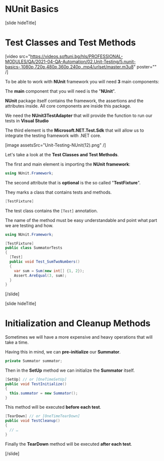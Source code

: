# NUnit Basics

[slide hideTitle]

# Test Classes and Test Methods


[video src="https://videos.softuni.bg/hls/PROFESSIONAL-MODULES/QA/2021-04-QA-Automation/02.Unit-Testing/5.nunit-basics-,1080p,720p,480p,360p,240p,.mp4/urlset/master.m3u8" poster="" /]

To be able to work with **NUnit** framework you will need **3** main components:

The **main** component that you will need is the "**NUnit**". 

**NUnit** package itself contains the framework, the assertions and the attributes inside. All core components are inside this package.

We need the **NUnit3TestAdapter** that will provide the function to run our tests in **Visual Studio** 

The third element is the **Microsoft.NET.Test.Sdk** that will allow us to integrate the testing framework with .NET core.

[image assetsSrc="Unit-Testing-NUnit(12).png" /]

Let's take a look at the **Test Classes and Test Methods**.

The first and main element is importing the **NUnit framework**:

```csharp
using NUnit.Framework;
```

The second attribute that is **optional** is the so called "**TestFixture**".

They marks a class that contains tests and methods.

```csharp
[TestFixture]
```

The test class contains the `[Test]` annotation.

The name of the method must be easy understandable and point what part we are testing and how.

```csharp
using NUnit.Framework;

[TestFixture]
public class SummatorTests 
{
  [Test]
  public void Test_SumTwoNumbers() 
  {
    var sum = Sum(new int[] {1, 2});
    Assert.AreEqual(3, sum);
  }
}

```


[/slide]

[slide hideTitle]

# Initialization and Cleanup Methods


Sometimes we will have a more expensive and heavy operations that will take a time.

Having this in mind, we can **pre-initialize** our **Summator**.

```csharp
private Summator summator;
```

Then in the **SetUp** method we can initialize the **Summator** itself.

```csharp
[SetUp] // or [OneTimeSetUp]
public void TestInitialize()
{
  this.summator = new Summator();
}

```

This method will be executed **before each test**.

```csharp
[TearDown] // or [OneTimeTearDown]
public void TestCleanup()
{
  // … 
}
```

Finally the **TearDown** method will be executed **after each test**.


[/slide]